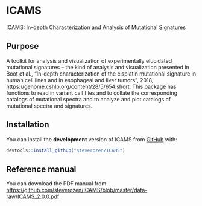 
<!-- README.md is generated from README.Rmd. Please edit that file -->

# ICAMS

<!-- badges: start -->

<!-- badges: end -->

ICAMS: In-depth Characterization and Analysis of Mutational Signatures

## Purpose

A toolkit for analysis and visualization of experimentally elucidated
mutational signatures – the kind of analysis and visualization presented
in Boot et al., “In-depth characterization of the cisplatin mutational
signature in human cell lines and in esophageal and liver tumors”, 2018,
<https://genome.cshlp.org/content/28/5/654.short>. This package has
functions to read in variant call files and to collate the corresponding
catalogs of mutational spectra and to analyze and plot catalogs of
mutational spectra and signatures.

## Installation

You can install the **development** version of ICAMS from
[GitHub](https://github.com/) with:

``` r
devtools::install_github("steverozen/ICAMS")
```

## Reference manual

You can download the PDF manual from:
<https://github.com/steverozen/ICAMS/blob/master/data-raw/ICAMS_2.0.0.pdf>
